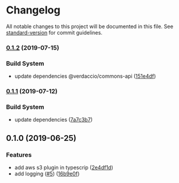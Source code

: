 # Changelog

All notable changes to this project will be documented in this file. See [standard-version](https://github.com/conventional-changelog/standard-version) for commit guidelines.

### [0.1.2](https://github.com/verdaccio/verdaccio-aws-s3-storage/compare/v0.1.1...v0.1.2) (2019-07-15)


### Build System

* update dependencies @verdaccio/commons-api ([151e4df](https://github.com/verdaccio/verdaccio-aws-s3-storage/commit/151e4df))



### [0.1.1](https://github.com/verdaccio/verdaccio-aws-s3-storage/compare/v0.1.0...v0.1.1) (2019-07-12)


### Build System

* update dependencies ([7a7c3b7](https://github.com/verdaccio/verdaccio-aws-s3-storage/commit/7a7c3b7))



## 0.1.0 (2019-06-25)


### Features

* add aws s3 plugin in typescrip ([2e4df1d](https://github.com/verdaccio/verdaccio-aws-s3-storage/commit/2e4df1d))
* add logging ([#5](https://github.com/verdaccio/verdaccio-aws-s3-storage/issues/5)) ([16b9e0f](https://github.com/verdaccio/verdaccio-aws-s3-storage/commit/16b9e0f))
